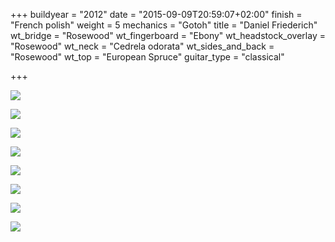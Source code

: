 +++
buildyear = "2012"
date = "2015-09-09T20:59:07+02:00"
finish = "French polish"
weight = 5
mechanics = "Gotoh"
title = "Daniel Friederich"
wt_bridge = "Rosewood"
wt_fingerboard = "Ebony"
wt_headstock_overlay = "Rosewood"
wt_neck = "Cedrela odorata"
wt_sides_and_back = "Rosewood"
wt_top = "European Spruce"
guitar_type = "classical"

+++

![](https://farm6.staticflickr.com/5815/20819757223_9ba88ae169_h.jpg)

![](https://farm6.staticflickr.com/5734/21440832635_675c8b134e_h.jpg)

![](https://farm1.staticflickr.com/741/21449328611_af2da0800a_c.jpg)

![](https://farm6.staticflickr.com/5783/21449324211_ed6bdfcd0a_c.jpg)

![](https://farm1.staticflickr.com/757/21252765810_abcb4e47cb_c.jpg)

![](https://farm1.staticflickr.com/676/21252762510_05ccd14129_c.jpg)

![](https://farm1.staticflickr.com/703/20819741553_31d1ddaa4e_c.jpg)

![](https://farm6.staticflickr.com/5633/20818135134_43eef34ce4_c.jpg)